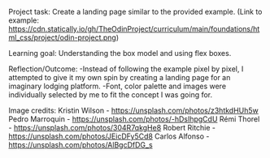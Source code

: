 Project task: Create a landing page similar to the provided example. (Link to example: https://cdn.statically.io/gh/TheOdinProject/curriculum/main/foundations/html_css/project/odin-project.png)

Learning goal: Understanding the box model and using flex boxes.

Reflection/Outcome: 
-Instead of following the example pixel by pixel, I attempted to give it my own spin by creating a landing page for an imaginary lodging platform.
-Font, color palette and images were individually selected by me to fit the concept I was going for.

Image credits:
Kristin Wilson - https://unsplash.com/photos/z3htkdHUh5w
Pedro Marroquin - https://unsplash.com/photos/-hDsIhpgCdU
Rémi Thorel - https://unsplash.com/photos/304R7qkgHe8
Robert Ritchie - https://unsplash.com/photos/JEicDFy5Cd8
Carlos Alfonso - https://unsplash.com/photos/AlBgcDfDG_s


